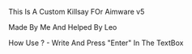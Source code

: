 This Is A Custom Killsay FOr Aimware v5

Made By Me And Helped By Leo

How Use ? - Write And Press "Enter" In The TextBox
